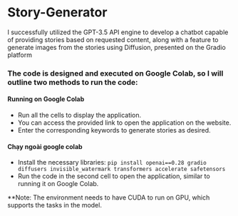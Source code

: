 # Story-Generator
I successfully utilized the GPT-3.5 API engine to develop a chatbot capable of providing stories based on requested content, along with a feature to generate images from the stories using Diffusion, presented on the Gradio platform

### The code is designed and executed on Google Colab, so I will outline two methods to run the code:
#### Running on Google Colab
- Run all the cells to display the application.
- You can access the provided link to open the application on the website.
- Enter the corresponding keywords to generate stories as desired.

#### Chạy ngoài google colab
- Install the necessary libraries:
``` pip install openai==0.28 gradio diffusers invisible_watermark transformers accelerate safetensors ```
- Run the code in the second cell to open the application, similar to running it on Google Colab.

**Note: The environment needs to have CUDA to run on GPU, which supports the tasks in the model.
